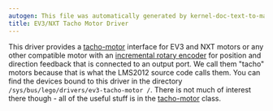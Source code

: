 ```yaml
---
autogen: This file was automatically generated by kernel-doc-text-to-markdown.py
title: EV3/NXT Tacho Motor Driver
---
```


This driver provides a [tacho-motor] interface for EV3 and NXT motors or any
other compatible motor with an [incremental rotary encoder] for position
and direction feedback that is connected to an output port. We call them
"tacho" motors because that is what the LMS2012 source code calls them. You
can find the devices bound to this driver in the directory
`/sys/bus/lego/drivers/ev3-tacho-motor /`. There is not much of interest
there though - all of the useful stuff is in the [tacho-motor] class.

[tacho-motor]: ../taco-motor-class
[incremental rotary encoder]: https://en.wikipedia.org/wiki/Rotary_encoder#Incremental_rotary_encoder
